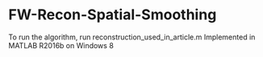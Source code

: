 # FW-Recon-Spatial-Smoothing
To run the algorithm, run reconstruction_used_in_article.m
Implemented in MATLAB R2016b on Windows 8
